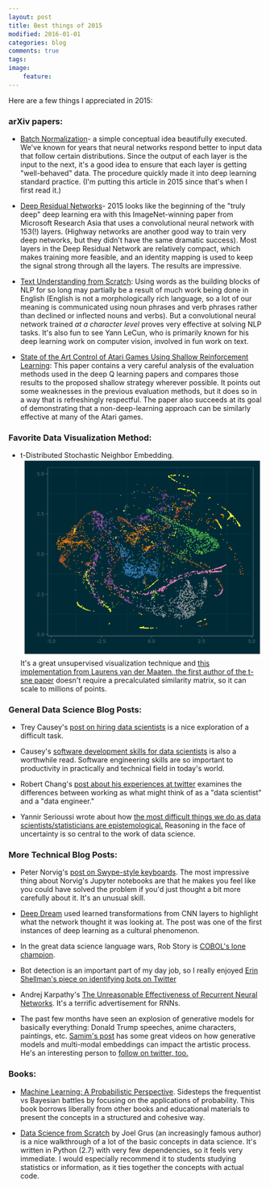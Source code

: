 ```yaml
---
layout: post
title: Best things of 2015
modified: 2016-01-01
categories: blog
comments: true
tags:
image:
    feature:
---
```



Here are a few things I appreciated in 2015:

### arXiv papers:

* [Batch Normalization](http://arxiv.org/abs/1502.03167)- a simple conceptual idea beautifully executed. We've known for years that neural networks respond better to input data that follow certain distributions. Since the output of each layer is the input to the next, it's a good idea to ensure that each layer is getting "well-behaved" data. The procedure quickly made it into deep learning standard practice. (I'm putting this article in 2015 since that's when I first read it.)


* [Deep Residual Networks](http://arxiv.org/abs/1512.03385)- 2015 looks like the beginning of the "truly deep" deep learning era with this ImageNet-winning paper from Microsoft Research Asia that uses a convolutional neural network with 153(!) layers. (Highway networks are another good way to train very deep networks, but they didn't have the same dramatic success). Most layers in the Deep Residual Network are relatively compact, which makes training more feasible, and an identity mapping is used to keep the signal strong through all the layers. The results are impressive.

* [Text Understanding from Scratch](http://arxiv.org/abs/1502.01710):
Using words as the building blocks of NLP for so long may partially be a result of much work being done in English (English is not a morphologically rich language, so a lot of our meaning is communicated using noun phrases and verb phrases rather than declined or inflected nouns and verbs). But a convolutional neural network trained *at a character level* proves very effective at solving NLP tasks. It's also fun to see Yann LeCun, who is primarily known for his deep learning work on computer vision, involved in   fun work on text.

* [State of the Art Control of Atari Games Using Shallow Reinforcement Learning](http://arxiv.org/abs/1512.01563): 
This paper contains a very careful analysis of the evaluation methods used in the deep Q learning papers and compares those results to the proposed shallow strategy wherever possible. It points out some weaknesses in the previous evaluation methods, but it does so in a way that is refreshingly respectful. The paper also succeeds at its goal of demonstrating that a non-deep-learning approach can be similarly effective at many of the Atari games. 

### Favorite Data Visualization Method:
* t-Distributed Stochastic Neighbor Embedding.
![t-sne](/images/tsne-example.png)
It's a great unsupervised visualization technique and [this implementation from Laurens van der Maaten, the first author of the t-sne paper](https://github.com/lvdmaaten/bhtsne) doesn't require a precalculated similarity matrix, so it can scale to millions of points.


### General Data Science Blog Posts:

* Trey Causey's [post on hiring data scientists](http://treycausey.com/hiring_data_scientists.html) is a nice exploration of a difficult task.

* Causey's [software development skills for data scientists](http://treycausey.com/software_dev_skills.html) is also a worthwhile read. Software engineering skills are so important to productivity in practically and technical field in today's world.

* Robert Chang's [post about his experiences at twitter](https://medium.com/@rchang/my-two-year-journey-as-a-data-scientist-at-twitter-f0c13298aee6#.hat4lz5rs) examines the differences between working as what might think of as a "data scientist" and a "data engineer."

* Yannir Serioussi wrote about how [the most difficult things we do as data scientists/statisticians are epistemological.]( http://yanirseroussi.com/2015/11/23/the-hardest-parts-of-data-science/) Reasoning in the face of uncertainty is so central to the work of data science.

### More Technical Blog Posts:

* Peter Norvig's [post on Swype-style keyboards](http://nbviewer.ipython.org/url/norvig.com/ipython/Gesture%20Typing.ipynb). The most impressive thing about Norvig's Jupyter notebooks are that he makes you feel like you could have solved the problem if you'd just thought a bit more carefully about it. It's an unusual skill.

* [Deep Dream](http://googleresearch.blogspot.com/2015/06/inceptionism-going-deeper-into-neural.html) used learned transformations from CNN layers to highlight what the network thought it was looking at. The post was one of the first instances of deep learning as a cultural phenomenon.

* In the great data science language wars, Rob Story is [COBOL's lone champion](https://medium.com/@oceankidbilly/python-vs-r-vs-cobol-which-is-best-for-data-science-7b2979c6a000#.il4kldvfj).

* Bot detection is an important part of my day job, so I really enjoyed [Erin Shellman's piece on identifying bots on Twitter](http://www.erinshellman.com/bot-or-not/)

* Andrej Karpathy's [The Unreasonable Effectiveness of Recurrent Neural Networks](http://karpathy.github.io/2015/05/21/rnn-effectiveness/). It's a terrific advertisement for RNNs.

* The past few months have seen an explosion of generative models for basically everything: Donald Trump speeches, anime characters, paintings, etc. [Samim's post](https://medium.com/@samim/assisted-drawing-7b26c81daf2d#.q9axsv7nm) has some great videos on how generative models and multi-modal embeddings can impact the artistic process. He's an interesting person to [follow on twitter, too. ](twitter.com/samim)


### Books:
* [Machine Learning: A Probabilistic Perspective](https://mitpress.mit.edu/books/machine-learning-0). Sidesteps the frequentist vs Bayesian battles by focusing on the applications of probability. This book borrows liberally from other books and educational materials to present the concepts in a structured and cohesive way.

* [Data Science from Scratch](http://shop.oreilly.com/product/0636920033400.do) by Joel Grus (an increasingly famous author) is a nice walkthrough of a lot of the basic concepts in data science.  It's written in Python (2.7) with very few dependencies, so it feels very immediate. I would especially recommend it to students studying statistics or information, as it ties together the concepts with actual code.
